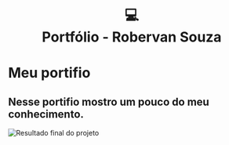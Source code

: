 
<h1 align="center">
  💻<br>Portfólio - Robervan Souza
</h1>

# Meu portifio
## Nesse portifio mostro um pouco do meu conhecimento.

![Resultado final do projeto]("/src/assets/capa.png")